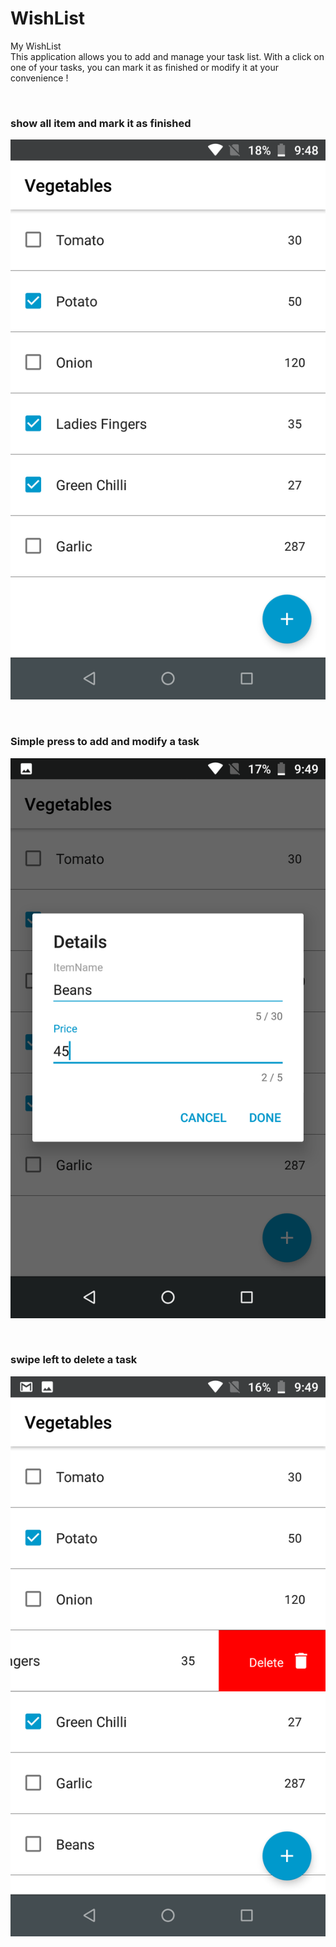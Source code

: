# WishList
My WishList
<br />
This application allows you to add and manage your task list.
With a click on one of your tasks, you can mark it as finished or modify it at your convenience !

<br />
<h3>show all item and mark it as finished</h3>

![](https://github.com/satis-fy/WishList/blob/master/app/Screenshot_20191217-214819.png)

<br />
<h3>Simple press to add and modify a task</h3>
  
![](https://github.com/satis-fy/WishList/blob/master/app/Screenshot_20191217-214933.png)
  
<br />
<h3>swipe left to delete a task</h3>

![](https://github.com/satis-fy/WishList/blob/master/app/Screenshot_20191217-214950.png)
